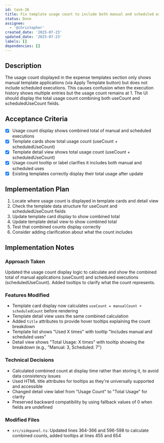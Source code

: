 ```yaml
---
id: task-26
title: Fix template usage count to include both manual and scheduled executions
status: Done
assignee:
  - '@christopher'
created_date: '2025-07-23'
updated_date: '2025-07-23'
labels: []
dependencies: []
---
```


## Description

The usage count displayed in the expense templates section only shows manual template applications (via Apply Template button) but does not include scheduled executions. This causes confusion when the execution history shows multiple entries but the usage count remains at 1. The UI should display the total usage count combining both useCount and scheduledUseCount fields.

## Acceptance Criteria

- [x] Usage count display shows combined total of manual and scheduled executions
- [x] Template cards show total usage count (useCount + scheduledUseCount)
- [x] Template detail view shows total usage count (useCount + scheduledUseCount)
- [x] Usage count tooltip or label clarifies it includes both manual and scheduled uses
- [x] Existing templates correctly display their total usage after update

## Implementation Plan

1. Locate where usage count is displayed in template cards and detail view
2. Check the template data structure for useCount and scheduledUseCount fields
3. Update template card display to show combined total
4. Update template detail view to show combined total
5. Test that combined counts display correctly
6. Consider adding clarification about what the count includes

## Implementation Notes

### Approach Taken
Updated the usage count display logic to calculate and show the combined total of manual applications (useCount) and scheduled executions (scheduledUseCount). Added tooltips to clarify what the count represents.

### Features Modified
- Template card display now calculates `useCount = manualCount + scheduledCount` before rendering
- Template detail view uses the same combined calculation
- Added `title` attributes to provide hover tooltips explaining the count breakdown
- Template list shows "Used X times" with tooltip "Includes manual and scheduled uses"
- Detail view shows "Total Usage: X times" with tooltip showing the breakdown (e.g., "Manual: 3, Scheduled: 7")

### Technical Decisions
- Calculated combined count at display time rather than storing it, to avoid data consistency issues
- Used HTML title attributes for tooltips as they're universally supported and accessible
- Changed detail view label from "Usage Count" to "Total Usage" for clarity
- Preserved backward compatibility by using fallback values of 0 when fields are undefined

### Modified Files
- `src/sidepanel.ts`: Updated lines 364-366 and 596-598 to calculate combined counts, added tooltips at lines 455 and 654
